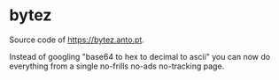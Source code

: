 # bytez

Source code of https://bytez.anto.pt.

Instead of googling "base64 to hex to decimal to ascii" you can now do everything from a single no-frills no-ads no-tracking page.
